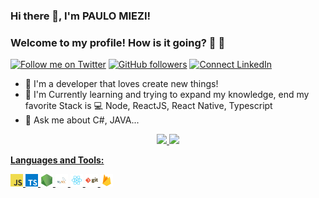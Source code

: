 
### Hi there 👋, I'm PAULO MIEZI!
### Welcome to my profile! How is it going? 👋 👋

[![Follow me on Twitter](https://img.shields.io/twitter/follow/PauloMiezi?style=social)](https://twitter.com/PauloMiezi)
[![GitHub followers](https://img.shields.io/github/followers/miezi10?style=social)](https://github.com/miezi10)
[![Connect LinkedIn](https://img.shields.io/badge/LinkedIn-informational?style=social&logo=linkedin)](https://www.linkedin.com/in/miezi-1596/)

- 🔭 I'm a developer that loves create new things!
- 🌱 I'm Currently learning and trying to expand my knowledge, end my favorite Stack is 💻 Node, ReactJS, React Native, Typescript
- 💬 Ask me about C#, JAVA...

<div align="center">
  <a href="https://github.com/Paulomiezi1">
  <img height="180em" src="https://github-readme-stats.vercel.app/api?username=Paulomiezi1&show_icons=true&theme=dracula&include_all_commits=true&count_private=true"/>
  <img height="180em" src="https://github-readme-stats.vercel.app/api/top-langs/?username=Paulomiezi1&layout=compact&langs_count=7&theme=dracula"/>
</div>


**Languages and Tools:**

<code><img height="20" src="https://raw.githubusercontent.com/github/explore/80688e429a7d4ef2fca1e82350fe8e3517d3494d/topics/javascript/javascript.png"></code>
<code><img height="20" src="https://raw.githubusercontent.com/github/explore/80688e429a7d4ef2fca1e82350fe8e3517d3494d/topics/typescript/typescript.png"></code>
<code><img height="20" src="https://raw.githubusercontent.com/github/explore/80688e429a7d4ef2fca1e82350fe8e3517d3494d/topics/nodejs/nodejs.png"></code>
<code><img height="20" src="https://raw.githubusercontent.com/github/explore/80688e429a7d4ef2fca1e82350fe8e3517d3494d/topics/mysql/mysql.png"></code>
<code><img height="20" src="https://raw.githubusercontent.com/github/explore/80688e429a7d4ef2fca1e82350fe8e3517d3494d/topics/react/react.png"></code>
<code><img height="20" src="https://raw.githubusercontent.com/github/explore/80688e429a7d4ef2fca1e82350fe8e3517d3494d/topics/git/git.png"></code>
<code><img height="20" src="https://raw.githubusercontent.com/github/explore/80688e429a7d4ef2fca1e82350fe8e3517d3494d/topics/firebase/firebase.png"></code>
